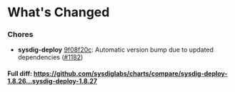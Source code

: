 # What's Changed

### Chores
- **sysdig-deploy** [9f08f20c](https://github.com/sysdiglabs/charts/commit/9f08f20cf33b1addecfbe2f4efcbd0eb4729accf): Automatic version bump due to updated dependencies ([#1182](https://github.com/sysdiglabs/charts/issues/1182))

#### Full diff: https://github.com/sysdiglabs/charts/compare/sysdig-deploy-1.8.26...sysdig-deploy-1.8.27
